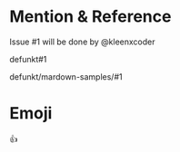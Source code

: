 # Mention & Reference
Issue #1 will be done by @kleenxcoder

defunkt#1

defunkt/mardown-samples/#1

# Emoji
:+1:
